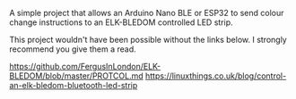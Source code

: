 A simple project that allows an Arduino Nano BLE or ESP32 to send colour change instructions to an ELK-BLEDOM controlled LED strip.

This project wouldn't have been possible without the links below. I strongly recommend you give them a read.
 
https://github.com/FergusInLondon/ELK-BLEDOM/blob/master/PROTCOL.md
https://linuxthings.co.uk/blog/control-an-elk-bledom-bluetooth-led-strip